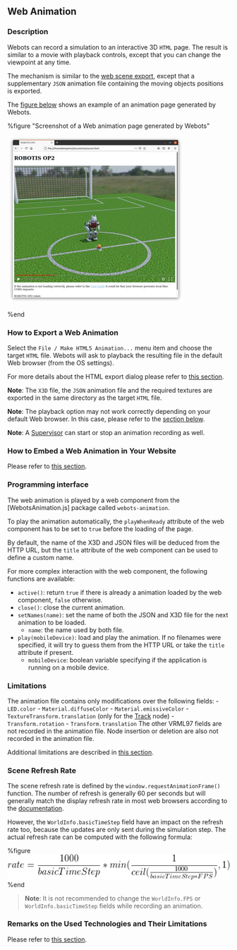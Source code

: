 ## Web Animation

### Description

Webots can record a simulation to an interactive 3D `HTML` page.
The result is similar to a movie with playback controls, except that you can change the viewpoint at any time.

The mechanism is similar to the [web scene export](web-scene.md), except that a supplementary `JSON` animation file containing the moving objects positions is exported.

The [figure below](#screenshot-of-a-web-animation-page-generated-by-webots) shows an example of an animation page generated by Webots.

%figure "Screenshot of a Web animation page generated by Webots"

![web-animation.png](images/web-animation.thumbnail.jpg)

%end

### How to Export a Web Animation

Select the `File / Make HTML5 Animation...` menu item and choose the target `HTML` file.
Webots will ask to playback the resulting file in the default Web browser (from the OS settings).

For more details about the HTML export dialog please refer to [this section](web-scene.md#how-to-export-a-web-scene).

**Note**: The `X3D` file, the `JSON` animation file and the required textures are exported in the same directory as the target `HTML` file.

**Note**: The playback option may not work correctly depending on your default Web browser.
In this case, please refer to the [section below](#remarks-on-the-used-technologies-and-their-limitations).

**Note**: A [Supervisor](supervisor-programming.md) can start or stop an animation recording as well.

### How to Embed a Web Animation in Your Website

Please refer to [this section](web-scene.md#how-to-embed-a-web-scene-in-your-website).

### Programming interface

The web animation is played by a web component from the [WebotsAnimation.js] package called `webots-animation`.

To play the animation automatically, the `playWhenReady` attribute of the web component has to be set to `true` before the loading of the page.

By default, the name of the X3D and JSON files will be deduced from the HTTP URL, but the `title` attribute of the web component can be used to define a custom name.

For more complex interaction with the web component, the following functions are available:
* `active()`: return `true` if there is already a animation loaded by the web component, `false` otherwise.
* `close()`: close the current animation.
* `setNames(name)`: set the name of both the JSON and X3D file for the next animation to be loaded.
  * `name`: the name used by both file.
* `play(mobileDevice)`: load and play the animation. If no filenames were specified, it will try to guess them from the HTTP URL or take the `title` attribute if present.
  * `mobileDevice`: boolean variable specifying if the application is running on a mobile device.

### Limitations

The animation file contains only modifications over the following fields:  - `LED.color`  - `Material.diffuseColor`  - `Material.emissiveColor`  - `TextureTransform.translation` (only for the [Track](../reference/track.md) node)  - `Transform.rotation`  - `Transform.translation` The other VRML97 fields are not recorded in the animation file.
Node insertion or deletion are also not recorded in the animation file.

Additional limitations are described in [this section](web-scene.md#limitations).

### Scene Refresh Rate

The scene refresh rate is defined by the `window.requestAnimationFrame()` function. The number of refresh is generally 60 per seconds but will generally match the display refresh rate in most web browsers according to the [documentation](https://developer.mozilla.org/en-US/docs/Web/API/Window/requestAnimationFrame).

However, the `WorldInfo.basicTimeStep` field have an impact on the refresh rate too, because the updates are only sent during the simulation step.
The actual refresh rate can be computed with the following formula:

%figure
![animation_refresh_rate_formula.png](images/animation_refresh_rate_formula.png)
%end

> **Note**: It is not recommended to change the `WorldInfo.FPS` or `WorldInfo.basicTimeStep` fields while recording an animation.

### Remarks on the Used Technologies and Their Limitations

Please refer to [this section](web-scene.md#remarks-on-the-used-technologies-and-their-limitations).
